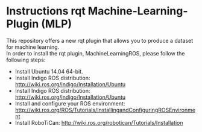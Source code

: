 # Instructions rqt Machine-Learning-Plugin (MLP) #
This repository offers a new rqt plugin that allows you to produce a dataset for machine learning. <br/>
In order to install the rqt plugin, MachineLearningROS, please follow the following steps:
   * Install Ubuntu 14.04 64-bit.
   * Install Indigo ROS distribution:
     http://wiki.ros.org/indigo/Installation/Ubuntu
   * Install Indigo ROS distribution:
     http://wiki.ros.org/indigo/Installation/Ubuntu
   * Install and configure your ROS environment:
     http://wiki.ros.org/ROS/Tutorials/InstallingandConfiguringROSEnvironment
   * Install RoboTiCan:
     http://wiki.ros.org/robotican/Tutorials/Installation
